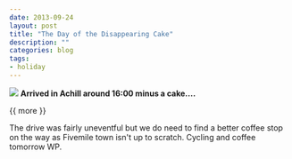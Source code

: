 ```yaml
---
date: 2013-09-24
layout: post
title: "The Day of the Disappearing Cake"
description: ""
categories: blog  
tags: 
- holiday 
---
```

 
  
![](/images/2013/2013-09-24-arrive.jpg)
**Arrived in Achill around 16:00 minus a cake....** 
 
{{ more }} 
 
 The drive was fairly uneventful but we do need to find a better coffee stop on the way as Fivemile town isn't up to scratch.
 Cycling and coffee tomorrow WP.
